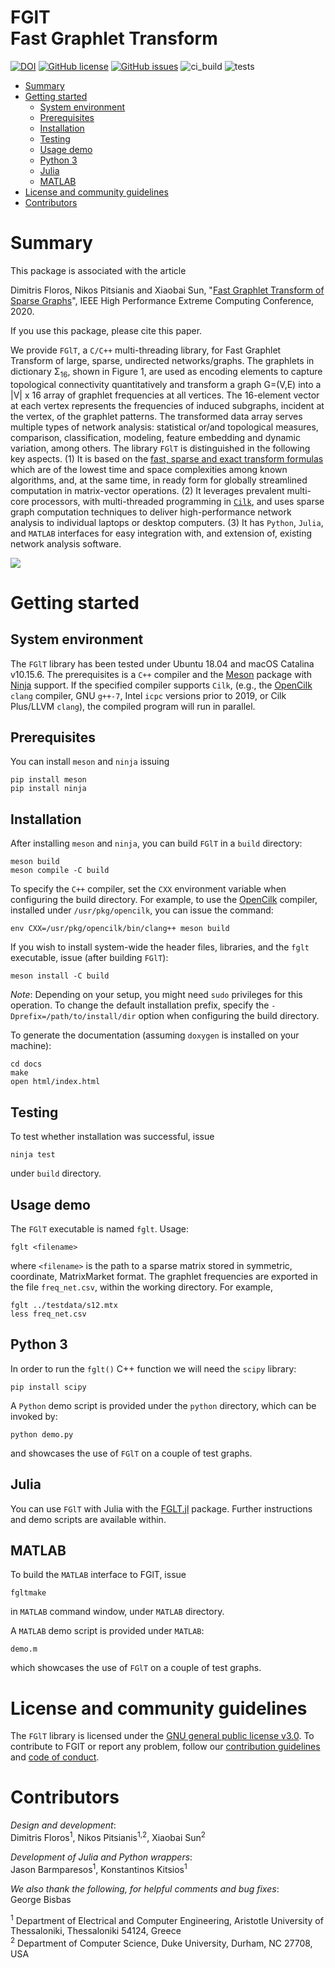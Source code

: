 # FGlT <br/> Fast Graphlet Transform

[![DOI](https://zenodo.org/badge/DOI/10.5281/zenodo.4633459.svg)](https://doi.org/10.5281/zenodo.4633459)
[![GitHub license](https://img.shields.io/github/license/fcdimitr/fglt.svg)](https://github.com/fcdimitr/fglt/blob/master/LICENCE)
[![GitHub issues](https://img.shields.io/github/issues/fcdimitr/fglt.svg)](https://github.com/fcdimitr/fglt/issues/)
![ci_build](https://github.com/fcdimitr/fglt/workflows/ci_build/badge.svg)
![tests](https://github.com/fcdimitr/fglt/workflows/tests/badge.svg)

-   [Summary](#summary)
-   [Getting started](#getting-started)
    -   [System environment](#system-environment)
    -   [Prerequisites](#prerequisites)
    -   [Installation](#installation)
    -   [Testing](#testing)
    -   [Usage demo](#usage-demo)
    -   [Python 3](#python-3)
    -   [Julia](#julia)
    -   [MATLAB](#matlab)
-   [License and community guidelines](#license-and-community-guidelines)
-   [Contributors](#contributors)

# Summary
This package is associated with the article

Dimitris Floros, Nikos Pitsianis and Xiaobai Sun, "[Fast Graphlet Transform of Sparse Graphs](https://ieeexplore.ieee.org/document/9286205)", IEEE High Performance Extreme Computing Conference, 2020.

If you use this package, please cite this paper. 

We provide `FGlT`, a `C/C++` multi-threading library, for Fast
Graphlet Transform of large, sparse, undirected networks/graphs. The
graphlets in dictionary Σ<sub>16</sub>, shown in
Figure 1, are used as encoding elements to capture
topological connectivity quantitatively and transform a graph
G=(V,E) into a |V| x 16 array of graphlet frequencies at all
vertices. The 16-element vector at each vertex represents the
frequencies of induced subgraphs, incident at the vertex, of the
graphlet patterns. The transformed data array serves multiple types of
network analysis: statistical or/and topological measures, comparison,
classification, modeling, feature embedding and dynamic variation,
among others. The library `FGlT` is distinguished in
the following key aspects.
(1) It is based on the [fast, sparse and exact transform formulas](https://ieeexplore.ieee.org/document/9286205)
which are of the lowest time and space complexities
among known algorithms, and, at the same time, in ready form for
globally streamlined computation in matrix-vector operations.
(2) It leverages prevalent multi-core processors, with multi-threaded
programming in [`Cilk`](http://cilk.mit.edu), and uses sparse graph computation
techniques to deliver high-performance network analysis to individual
laptops or desktop computers.
(3) It has `Python`, `Julia`, and `MATLAB` interfaces for easy integration
with, and extension of, existing network analysis software.

![](figs/table-overview.png)

# Getting started 

## System environment 

The `FGlT` library has been tested under Ubuntu 18.04 and macOS Catalina
v10.15.6. The prerequisites is a `C++` compiler and the
[Meson](https://mesonbuild.com) package with [Ninja](https://ninja-build.org)
support. If the specified compiler supports `Cilk`, (e.g., the
[OpenCilk](https://opencilk.org) `clang` compiler, GNU `g++-7`, Intel `icpc`
versions prior to 2019, or Cilk Plus/LLVM `clang`), the compiled program will
run in parallel.

## Prerequisites

You can install `meson` and `ninja` issuing

    pip install meson
    pip install ninja

## Installation 

After installing `meson` and `ninja`, you can build `FGlT` in a `build`
directory:

    meson build
    meson compile -C build

To specify the `C++` compiler, set the `CXX` environment variable when
configuring the build directory. For example, to use the
[OpenCilk](https://opencilk.org) compiler, installed under `/usr/pkg/opencilk`,
you can issue the command:

    env CXX=/usr/pkg/opencilk/bin/clang++ meson build

If you wish to install system-wide the header files, libraries, and
the `fglt` executable, issue (after building `FGlT`):

    meson install -C build
    
*Note*: Depending on your setup, you might need `sudo` privileges for this
operation. To change the default installation prefix, specify the
`-Dprefix=/path/to/install/dir` option when configuring the build directory.

To generate the documentation (assuming `doxygen` is installed on your
machine):

    cd docs
    make
    open html/index.html

## Testing

To test whether installation was successful, issue

    ninja test
    
under `build` directory.

## Usage demo

The `FGlT` executable is named `fglt`. Usage:
    
    fglt <filename>
    
where `<filename>` is the path to a sparse matrix stored in symmetric,
coordinate, MatrixMarket format. The graphlet frequencies are exported
in the file `freq_net.csv`, within the working directory. For example,

    fglt ../testdata/s12.mtx
    less freq_net.csv

## Python 3

In order to run the `fglt()` C++ function we will need the `scipy` library:

    pip install scipy

A `Python` demo script is provided under the `python` directory, which can be invoked by:

    python demo.py
    
and showcases the use of `FGlT` on a couple of test graphs.

## Julia

You can use `FGlT` with Julia with the
[FGLT.jl](https://github.com/NorthSailor/FGLT.jl) package. Further
instructions and demo scripts are available within.

## MATLAB

To build the `MATLAB` interface to FGlT, issue

    fgltmake
    
in `MATLAB` command window, under `MATLAB` directory.

A `MATLAB` demo script is provided under `MATLAB`:

    demo.m
    
which showcases the use of `FGlT` on a couple of test graphs.

# License and community guidelines 

The `FGlT` library is licensed under the [GNU general public
license v3.0](https://github.com/fcdimitr/fglt/blob/master/LICENSE).
To contribute to FGlT or report any problem, follow our
[contribution
guidelines](https://github.com/fcdimitr/fglt/blob/master/CONTRIBUTING.md)
and [code of
conduct](https://github.com/fcdimitr/fglt/blob/master/CODE_OF_CONDUCT.md).

# Contributors 

*Design and development*:<br>
Dimitris Floros<sup>1</sup>, Nikos Pitsianis<sup>1,2</sup>, 
Xiaobai Sun<sup>2</sup>

*Development of Julia and Python wrappers*:<br>
Jason Barmparesos<sup>1</sup>, Konstantinos Kitsios<sup>1</sup>

*We also thank the following, for helpful comments and bug fixes*:<br>
George Bisbas


<sup>1</sup> Department of Electrical and Computer Engineering,
Aristotle University of Thessaloniki, Thessaloniki 54124, Greece<br>
<sup>2</sup> Department of Computer Science, Duke University, Durham, NC
27708, USA
